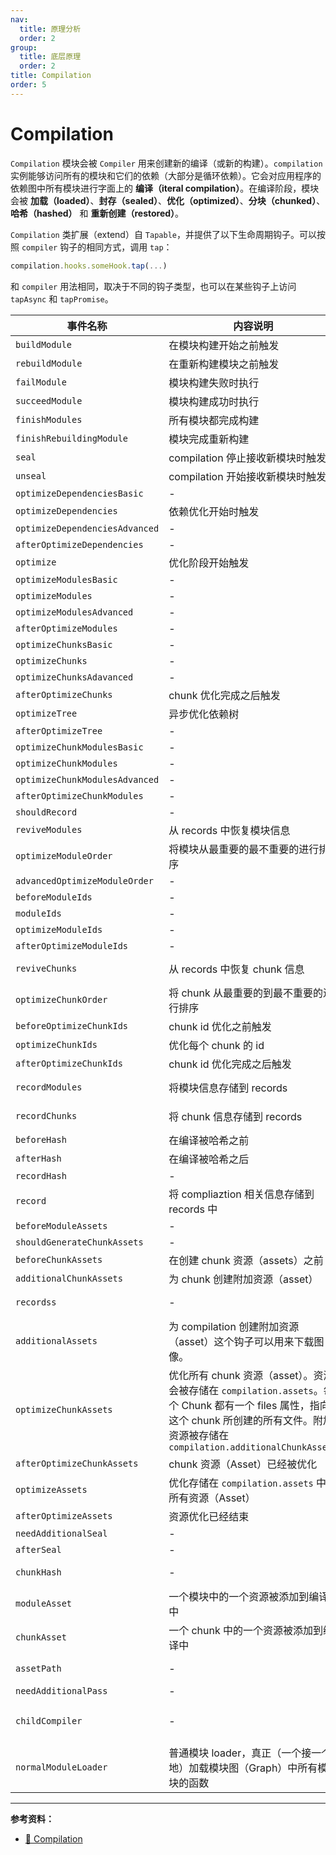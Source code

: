 ```yaml
---
nav:
  title: 原理分析
  order: 2
group:
  title: 底层原理
  order: 2
title: Compilation
order: 5
---
```


# Compilation

`Compilation` 模块会被 `Compiler` 用来创建新的编译（或新的构建）。`compilation` 实例能够访问所有的模块和它们的依赖（大部分是循环依赖）。它会对应用程序的依赖图中所有模块进行字面上的 **编译（iteral compilation）**。在编译阶段，模块会被 **加载（loaded）**、**封存（sealed）**、**优化（optimized）**、**分块（chunked）**、**哈希（hashed）** 和 **重新创建（restored）**。

`Compilation` 类扩展（extend）自 `Tapable`，并提供了以下生命周期钩子。可以按照 `compiler` 钩子的相同方式，调用 `tap`：

```js
compilation.hooks.someHook.tap(...)
```

和 `compiler` 用法相同，取决于不同的钩子类型，也可以在某些钩子上访问 `tapAsync` 和 `tapPromise`。

| 事件名称                       | 内容说明                                                                                                                                                                                 | 参数                                               | 类型          |
| ------------------------------ | ---------------------------------------------------------------------------------------------------------------------------------------------------------------------------------------- | -------------------------------------------------- | ------------- |
| `buildModule`                  | 在模块构建开始之前触发                                                                                                                                                                   | `module`                                           | Sync          |
| `rebuildModule`                | 在重新构建模块之前触发                                                                                                                                                                   | `module`                                           | Sync          |
| `failModule`                   | 模块构建失败时执行                                                                                                                                                                       | `module` `error`                                   | Sync          |
| `succeedModule`                | 模块构建成功时执行                                                                                                                                                                       | `module`                                           | Sync          |
| `finishModules`                | 所有模块都完成构建                                                                                                                                                                       | `modules`                                          | Sync          |
| `finishRebuildingModule`       | 模块完成重新构建                                                                                                                                                                         | `module`                                           | Sync          |
| `seal`                         | compilation 停止接收新模块时触发                                                                                                                                                         | -                                                  | Sync          |
| `unseal`                       | compilation 开始接收新模块时触发                                                                                                                                                         | -                                                  | Sync          |
| `optimizeDependenciesBasic`    | -                                                                                                                                                                                        | `modules`                                          | SyncBail      |
| `optimizeDependencies`         | 依赖优化开始时触发                                                                                                                                                                       | `modules`                                          | SyncBail      |
| `optimizeDependenciesAdvanced` | -                                                                                                                                                                                        | `modules`                                          | SyncBail      |
| `afterOptimizeDependencies`    | -                                                                                                                                                                                        | `modules`                                          | Sync          |
| `optimize`                     | 优化阶段开始触发                                                                                                                                                                         | -                                                  | Sync          |
| `optimizeModulesBasic`         | -                                                                                                                                                                                        | `modules`                                          | SyncBail      |
| `optimizeModules`              | -                                                                                                                                                                                        | `modules`                                          | SyncBail      |
| `optimizeModulesAdvanced`      | -                                                                                                                                                                                        | `modules`                                          | SyncBail      |
| `afterOptimizeModules`         | -                                                                                                                                                                                        | `modules`                                          | Sync          |
| `optimizeChunksBasic`          | -                                                                                                                                                                                        | `chunks`                                           | SyncBail      |
| `optimizeChunks`               | -                                                                                                                                                                                        | `chunks`                                           | SyncBail      |
| `optimizeChunksAdavanced`      | -                                                                                                                                                                                        | `chunks`                                           | SyncBail      |
| `afterOptimizeChunks`          | chunk 优化完成之后触发                                                                                                                                                                   | `chunks` `modules`                                 | Sync          |
| `optimizeTree`                 | 异步优化依赖树                                                                                                                                                                           | `chunks` `modules`                                 | AsyncSeries   |
| `afterOptimizeTree`            | -                                                                                                                                                                                        | `chunks` `modules`                                 | Sync          |
| `optimizeChunkModulesBasic`    | -                                                                                                                                                                                        | `chunks` `modules`                                 | SyncBail      |
| `optimizeChunkModules`         | -                                                                                                                                                                                        | `chunks` `modules`                                 | Sync          |
| `optimizeChunkModulesAdvanced` | -                                                                                                                                                                                        | `chunks` `modules`                                 | SyncBail      |
| `afterOptimizeChunkModules`    | -                                                                                                                                                                                        | `chunks` `modules`                                 | Sync          |
| `shouldRecord`                 | -                                                                                                                                                                                        | -                                                  | SyncBail      |
| `reviveModules`                | 从 records 中恢复模块信息                                                                                                                                                                | `modules` `record`                                 | Sync          |
| `optimizeModuleOrder`          | 将模块从最重要的最不重要的进行排序                                                                                                                                                       | `modules`                                          | Sync          |
| `advancedOptimizeModuleOrder`  | -                                                                                                                                                                                        | `modules`                                          | Sync          |
| `beforeModuleIds`              | -                                                                                                                                                                                        | `modules`                                          | Sync          |
| `moduleIds`                    | -                                                                                                                                                                                        | `modules`                                          | Sync          |
| `optimizeModuleIds`            | -                                                                                                                                                                                        | `chunks`                                           | Sync          |
| `afterOptimizeModuleIds`       | -                                                                                                                                                                                        | `chunks`                                           | Sync          |
| `reviveChunks`                 | 从 records 中恢复 chunk 信息                                                                                                                                                             | `modules` 和 `records`                             | Sync          |
| `optimizeChunkOrder`           | 将 chunk 从最重要的到最不重要的进行排序                                                                                                                                                  | `chunks`                                           | Sync          |
| `beforeOptimizeChunkIds`       | chunk id 优化之前触发                                                                                                                                                                    | `chunks`                                           | Sync          |
| `optimizeChunkIds`             | 优化每个 chunk 的 id                                                                                                                                                                     | `chunks`                                           | Sync          |
| `afterOptimizeChunkIds`        | chunk id 优化完成之后触发                                                                                                                                                                | `chunks`                                           | Sync          |
| `recordModules`                | 将模块信息存储到 records                                                                                                                                                                 | `modules` 和 `records`                             | Sync          |
| `recordChunks`                 | 将 chunk 信息存储到 records                                                                                                                                                              | `chunks` 和 `records`                              | Sync          |
| `beforeHash`                   | 在编译被哈希之前                                                                                                                                                                         | -                                                  | Sync          |
| `afterHash`                    | 在编译被哈希之后                                                                                                                                                                         | -                                                  | Sync          |
| `recordHash`                   | -                                                                                                                                                                                        | `records`                                          | Sync          |
| `record`                       | 将 compliaztion 相关信息存储到 records 中                                                                                                                                                | `compilation` 和 `records`                         | Sync          |
| `beforeModuleAssets`           | -                                                                                                                                                                                        | -                                                  | Sync          |
| `shouldGenerateChunkAssets`    | -                                                                                                                                                                                        | -                                                  | SyncBail      |
| `beforeChunkAssets`            | 在创建 chunk 资源（assets）之前                                                                                                                                                          | -                                                  | Sync          |
| `additionalChunkAssets`        | 为 chunk 创建附加资源（asset）                                                                                                                                                           | `chunks`                                           | Sync          |
| `recordss`                     | -                                                                                                                                                                                        | `compilation` 和 `records`                         | Sync          |
| `additionalAssets`             | 为 compilation 创建附加资源（asset）这个钩子可以用来下载图像。                                                                                                                           | -                                                  | AsyncSeries   |
| `optimizeChunkAssets`          | 优化所有 chunk 资源（asset）。资源会被存储在 `compilation.assets`。每个 Chunk 都有一个 files 属性，指向这个 chunk 所创建的所有文件。附加资源被存储在 `compilation.additionalChunkAssets` | `chunks`                                           | AsyncSeries   |
| `afterOptimizeChunkAssets`     | chunk 资源（Asset）已经被优化                                                                                                                                                            | `chunks`                                           | Sync          |
| `optimizeAssets`               | 优化存储在 `compilation.assets` 中的所有资源（Asset）                                                                                                                                    | `assets`                                           | AsyncSeries   |
| `afterOptimizeAssets`          | 资源优化已经结束                                                                                                                                                                         | `assets`                                           | Sync          |
| `needAdditionalSeal`           | -                                                                                                                                                                                        | -                                                  | SyncBail      |
| `afterSeal`                    | -                                                                                                                                                                                        | -                                                  | AsyncSeries   |
| `chunkHash`                    | -                                                                                                                                                                                        | `chunk` 和 `chunkHash`                             | Sync          |
| `moduleAsset`                  | 一个模块中的一个资源被添加到编译中                                                                                                                                                       | `module` 和 `filename`                             | Sync          |
| `chunkAsset`                   | 一个 chunk 中的一个资源被添加到编译中                                                                                                                                                    | `chunk` 和 `filename`                              | Sync          |
| `assetPath`                    | -                                                                                                                                                                                        | `filename` 和 `data`                               | SyncWaterfall |
| `needAdditionalPass`           | -                                                                                                                                                                                        | -                                                  | SyncBail      |
| `childCompiler`                | -                                                                                                                                                                                        | `childCompiler`、`compilerName` 和 `compilerIndex` | SyncHook      |
| `normalModuleLoader`           | 普通模块 loader，真正（一个接一个地）加载模块图（Graph）中所有模块的函数                                                                                                                 | `loaderContext` 和 `module`                        | Sync          |

---

**参考资料：**

- [📖 Compilation](https://webpack.docschina.org/api/compilation/)
